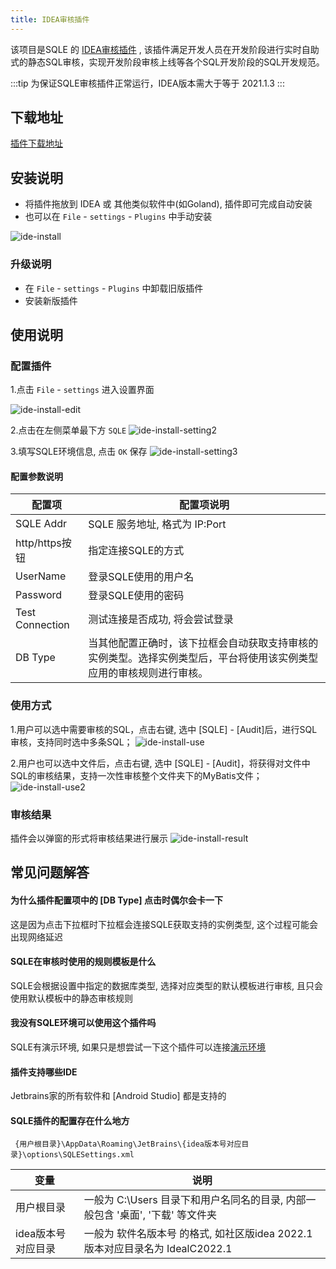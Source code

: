 ```yaml
---
title: IDEA审核插件
---
```


该项目是SQLE 的 [IDEA审核插件](https://github.com/actiontech/sqle-jetbrains-plugin)  , 该插件满足开发人员在开发阶段进行实时自助式的静态SQL审核，实现开发阶段审核上线等各个SQL开发阶段的SQL开发规范。

:::tip
为保证SQLE审核插件正常运行，IDEA版本需大于等于 2021.1.3
:::

## 下载地址
[插件下载地址](https://github.com/actiontech/sqle-jetbrains-plugin/releases)

## 安装说明
* 将插件拖放到 IDEA 或 其他类似软件中(如Goland), 插件即可完成自动安装
* 也可以在 `File` - `settings` - `Plugins` 中手动安装

![ide-install](img/ide-install.png)

### 升级说明
* 在 `File` - `settings` - `Plugins` 中卸载旧版插件
* 安装新版插件

## 使用说明
### 配置插件
1.点击 `File` - `settings`  进入设置界面

![ide-install-edit](img/ide-install-edit.png)

2.点击在左侧菜单最下方 `SQLE`
![ide-install-setting2](img/ide-install-setting2.png)

3.填写SQLE环境信息, 点击 `OK` 保存
![ide-install-setting3](img/ide-install-setting3.png)

#### 配置参数说明

|配置项|配置项说明|
|---|---|
|SQLE Addr|SQLE 服务地址, 格式为 IP:Port|
|http/https按钮|指定连接SQLE的方式|
|UserName|登录SQLE使用的用户名|
|Password|登录SQLE使用的密码|
|Test Connection|测试连接是否成功, 将会尝试登录|
|DB Type|当其他配置正确时，该下拉框会自动获取支持审核的实例类型。选择实例类型后，平台将使用该实例类型应用的审核规则进行审核。|

### 使用方式

1.用户可以选中需要审核的SQL，点击右键, 选中 [SQLE] - [Audit]后，进行SQL审核，支持同时选中多条SQL；
![ide-install-use](img/ide-install-use.png)

2.用户也可以选中文件后，点击右键, 选中 [SQLE] - [Audit]，将获得对文件中SQL的审核结果，支持一次性审核整个文件夹下的MyBatis文件；
![ide-install-use2](img/ide-install-use2.png)

### 审核结果
插件会以弹窗的形式将审核结果进行展示
![ide-install-result](img/ide-install-result.png)

## 常见问题解答
#### 为什么插件配置项中的 [DB Type] 点击时偶尔会卡一下
这是因为点击下拉框时下拉框会连接SQLE获取支持的实例类型, 这个过程可能会出现网络延迟

#### SQLE在审核时使用的规则模板是什么
SQLE会根据设置中指定的数据库类型, 选择对应类型的默认模板进行审核, 且只会使用默认模板中的静态审核规则

#### 我没有SQLE环境可以使用这个插件吗
SQLE有演示环境, 如果只是想尝试一下这个插件可以连接[演示环境](/docs/online-demo.md)

#### 插件支持哪些IDE
Jetbrains家的所有软件和 [Android Studio] 都是支持的

#### SQLE插件的配置存在什么地方
```
 {用户根目录}\AppData\Roaming\JetBrains\{idea版本号对应目录}\options\SQLESettings.xml
```
|变量|说明|
|---|---|
|用户根目录|一般为 C:\Users 目录下和用户名同名的目录, 内部一般包含 '桌面', '下载' 等文件夹|
|idea版本号对应目录|一般为 软件名版本号 的格式, 如社区版idea 2022.1版本对应目录名为 IdealC2022.1|